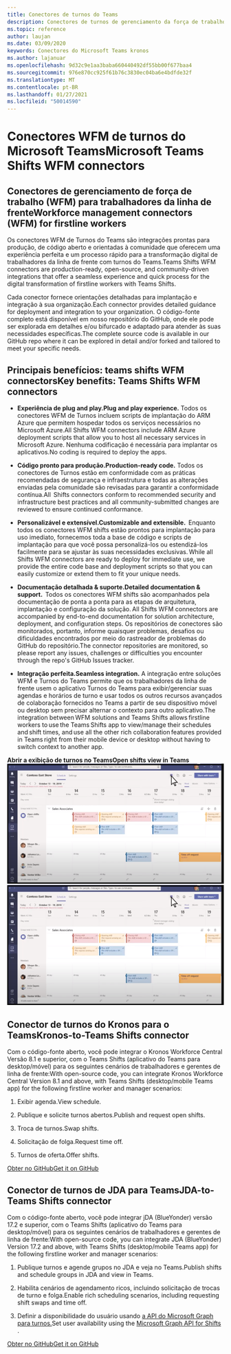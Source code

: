 ```yaml
---
title: Conectores de turnos do Teams
description: Conectores de turnos de gerenciamento da força de trabalho para o Teams
ms.topic: reference
author: laujan
ms.date: 03/09/2020
keywords: Conectores do Microsoft Teams kronos
ms.author: lajanuar
ms.openlocfilehash: 9d32c9e1aa3baba660440492df55bb00f677baa4
ms.sourcegitcommit: 976e870cc925f61b76c3830ec04ba6e4bdfde32f
ms.translationtype: MT
ms.contentlocale: pt-BR
ms.lasthandoff: 01/27/2021
ms.locfileid: "50014590"
---
```

# <a name="microsoft-teams-shifts-wfm-connectors"></a><span data-ttu-id="dc398-104">Conectores WFM de turnos do Microsoft Teams</span><span class="sxs-lookup"><span data-stu-id="dc398-104">Microsoft Teams Shifts WFM connectors</span></span>  

## <a name="workforce-management-connectors-wfm-for-firstline-workers"></a><span data-ttu-id="dc398-105">Conectores de gerenciamento de força de trabalho (WFM) para trabalhadores da linha de frente</span><span class="sxs-lookup"><span data-stu-id="dc398-105">Workforce management connectors (WFM) for firstline workers</span></span> 

<span data-ttu-id="dc398-106">Os conectores WFM de Turnos do Teams são integrações prontas para produção, de código aberto e orientadas à comunidade que oferecem uma experiência perfeita e um processo rápido para a transformação digital de trabalhadores da linha de frente com turnos do Teams.</span><span class="sxs-lookup"><span data-stu-id="dc398-106">Teams Shifts WFM connectors are production-ready, open-source, and community-driven integrations that offer a seamless experience and quick process for the digital transformation of firstline workers with Teams Shifts.</span></span> 

<span data-ttu-id="dc398-107">Cada conector fornece orientações detalhadas para implantação e integração à sua organização.</span><span class="sxs-lookup"><span data-stu-id="dc398-107">Each connector provides detailed guidance for deployment and integration to your organization.</span></span> <span data-ttu-id="dc398-108">O código-fonte completo está disponível em nosso repositório do GitHub, onde ele pode ser explorada em detalhes e/ou bifurcado e adaptado para atender às suas necessidades específicas.</span><span class="sxs-lookup"><span data-stu-id="dc398-108">The complete source code is available in our GitHub repo where it can be explored in detail and/or forked and tailored to meet your specific needs.</span></span>

## <a name="key-benefits-teams-shifts-wfm-connectors"></a><span data-ttu-id="dc398-109">Principais benefícios: teams shifts WFM connectors</span><span class="sxs-lookup"><span data-stu-id="dc398-109">Key benefits: Teams Shifts WFM connectors</span></span>

* <span data-ttu-id="dc398-110">**Experiência de plug and play.**</span><span class="sxs-lookup"><span data-stu-id="dc398-110">**Plug and play experience.**</span></span> <span data-ttu-id="dc398-111">Todos os conectores WFM de Turnos incluem scripts de implantação do ARM Azure que permitem hospedar todos os serviços necessários no Microsoft Azure.</span><span class="sxs-lookup"><span data-stu-id="dc398-111">All Shifts WFM connectors include ARM Azure deployment scripts that allow you to host all necessary services in Microsoft Azure.</span></span> <span data-ttu-id="dc398-112">Nenhuma codificação é necessária para implantar os aplicativos.</span><span class="sxs-lookup"><span data-stu-id="dc398-112">No coding is required to deploy the apps.</span></span>

* <span data-ttu-id="dc398-113">**Código pronto para produção.**</span><span class="sxs-lookup"><span data-stu-id="dc398-113">**Production-ready code.**</span></span> <span data-ttu-id="dc398-114">Todos os conectores de Turnos estão em conformidade com as práticas recomendadas de segurança e infraestrutura e todas as alterações enviadas pela comunidade são revisadas para garantir a conformidade contínua.</span><span class="sxs-lookup"><span data-stu-id="dc398-114">All  Shifts connectors conform to recommended security and infrastructure best practices and all community-submitted changes are reviewed to ensure continued conformance.</span></span>

* <span data-ttu-id="dc398-115">**Personalizável e extensível.**</span><span class="sxs-lookup"><span data-stu-id="dc398-115">**Customizable and extensible.**</span></span> <span data-ttu-id="dc398-116"> Enquanto todos os conectores WFM shifts estão prontos para implantação para uso imediato, fornecemos toda a base de código e scripts de implantação para que você possa personalizá-los ou estendizá-los facilmente para se ajustar às suas necessidades exclusivas.</span><span class="sxs-lookup"><span data-stu-id="dc398-116"> While all Shifts WFM connectors are ready to deploy for immediate use, we provide the entire code base and deployment scripts so that you can easily customize or extend them to fit your unique needs.</span></span>

* <span data-ttu-id="dc398-117">**Documentação detalhada & suporte.**</span><span class="sxs-lookup"><span data-stu-id="dc398-117">**Detailed documentation & support.**</span></span> <span data-ttu-id="dc398-118"> Todos os conectores WFM shifts são acompanhados pela documentação de ponta a ponta para as etapas de arquitetura, implantação e configuração da solução.</span><span class="sxs-lookup"><span data-stu-id="dc398-118"> All Shifts WFM connectors are accompanied by end-to-end documentation for solution architecture, deployment, and configuration steps.</span></span> <span data-ttu-id="dc398-119">Os repositórios de conectores são monitorados, portanto, informe quaisquer problemas, desafios ou dificuldades encontrados por meio do rastreador de problemas do GitHub do repositório.</span><span class="sxs-lookup"><span data-stu-id="dc398-119">The connector repositories are monitored, so please report any issues, challenges or difficulties you encounter through the repo's GitHub Issues tracker.</span></span>

* <span data-ttu-id="dc398-120">**Integração perfeita.**</span><span class="sxs-lookup"><span data-stu-id="dc398-120">**Seamless integration.**</span></span> <span data-ttu-id="dc398-121">A integração entre soluções WFM e Turnos do Teams permite que os trabalhadores da linha de frente usem o aplicativo Turnos do Teams para exibir/gerenciar suas agendas e horários de turno e usar todos os outros recursos avançados de colaboração fornecidos no Teams a partir de seu dispositivo móvel ou desktop sem precisar alternar o contexto para outro aplicativo.</span><span class="sxs-lookup"><span data-stu-id="dc398-121">The integration between WFM solutions and Teams Shifts allows firstline workers to use the Teams Shifts app to view/manage their schedules and shift times, and use all the other rich collaboration features provided in Teams right from their mobile device or desktop without having to switch context to another app.</span></span>

<span data-ttu-id="dc398-122">**Abrir a exibição de turnos no Teams**</span><span class="sxs-lookup"><span data-stu-id="dc398-122">**Open shifts view in Teams**</span></span>  
<span data-ttu-id="dc398-123">![Turnos abertos no Teams](../assets/images/teams-open-shifts-view.png)</span><span class="sxs-lookup"><span data-stu-id="dc398-123">![Open shifts in Teams](../assets/images/teams-open-shifts-view.png)</span></span>

## <a name="kronos-to-teams-shifts-connector"></a><span data-ttu-id="dc398-124">Conector de turnos do Kronos para o Teams</span><span class="sxs-lookup"><span data-stu-id="dc398-124">Kronos-to-Teams Shifts connector</span></span>

<span data-ttu-id="dc398-125">Com o código-fonte aberto, você pode integrar o Kronos Workforce Central Versão 8.1 e superior, com o Teams Shifts (aplicativo do Teams para desktop/móvel) para os seguintes cenários de trabalhadores e gerentes de linha de frente:</span><span class="sxs-lookup"><span data-stu-id="dc398-125">With open-source code, you can integrate Kronos Workforce Central Version 8.1 and above, with Teams Shifts (desktop/mobile Teams app) for the following firstline worker and manager scenarios:</span></span>

1. <span data-ttu-id="dc398-126">Exibir agenda.</span><span class="sxs-lookup"><span data-stu-id="dc398-126">View schedule.</span></span>

1. <span data-ttu-id="dc398-127">Publique e solicite turnos abertos.</span><span class="sxs-lookup"><span data-stu-id="dc398-127">Publish and request open shifts.</span></span>

1. <span data-ttu-id="dc398-128">Troca de turnos.</span><span class="sxs-lookup"><span data-stu-id="dc398-128">Swap shifts.</span></span>

1. <span data-ttu-id="dc398-129">Solicitação de folga.</span><span class="sxs-lookup"><span data-stu-id="dc398-129">Request time off.</span></span>

1. <span data-ttu-id="dc398-130">Turnos de oferta.</span><span class="sxs-lookup"><span data-stu-id="dc398-130">Offer shifts.</span></span>

[<span data-ttu-id="dc398-131">Obter no GitHub</span><span class="sxs-lookup"><span data-stu-id="dc398-131">Get it on GitHub</span></span>]( https://aka.ms/KronosShiftsConnector)

## <a name="jda-to-teams-shifts-connector"></a><span data-ttu-id="dc398-132">Conector de turnos de JDA para Teams</span><span class="sxs-lookup"><span data-stu-id="dc398-132">JDA-to-Teams Shifts connector</span></span>

<span data-ttu-id="dc398-133">Com o código-fonte aberto, você pode integrar jDA (BlueYonder) versão 17.2 e superior, com o Teams Shifts (aplicativo do Teams para desktop/móvel) para os seguintes cenários de trabalhadores e gerentes de linha de frente:</span><span class="sxs-lookup"><span data-stu-id="dc398-133">With open-source code, you can integrate JDA (BlueYonder) Version 17.2 and above, with Teams Shifts (desktop/mobile Teams app) for the following firstline worker and manager scenarios:</span></span>

1. <span data-ttu-id="dc398-134">Publique turnos e agende grupos no JDA e veja no Teams.</span><span class="sxs-lookup"><span data-stu-id="dc398-134">Publish shifts and schedule groups in JDA and view in Teams.</span></span>

1. <span data-ttu-id="dc398-135">Habilita cenários de agendamento ricos, incluindo solicitação de trocas de turno e folga.</span><span class="sxs-lookup"><span data-stu-id="dc398-135">Enable rich scheduling scenarios, including requesting shift swaps and time off.</span></span>

1. <span data-ttu-id="dc398-136">Definir a disponibilidade do usuário usando [a API do Microsoft Graph para turnos.](/graph/api/resources/shift?view=graph-rest-beta)</span><span class="sxs-lookup"><span data-stu-id="dc398-136">Set  user availability using the [Microsoft Graph API for Shifts](/graph/api/resources/shift?view=graph-rest-beta) .</span></span>

[<span data-ttu-id="dc398-137">Obter no GitHub</span><span class="sxs-lookup"><span data-stu-id="dc398-137">Get it on GitHub</span></span>](https://aka.ms/JDAShiftsConnector)</br></br>
